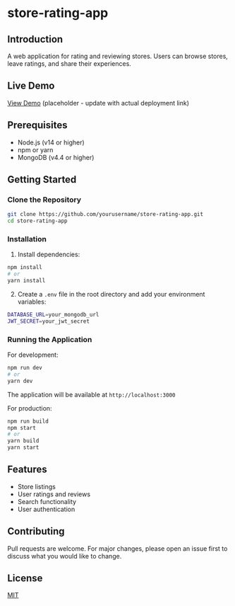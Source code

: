 # store-rating-app

## Introduction
A web application for rating and reviewing stores. Users can browse stores, leave ratings, and share their experiences.

## Live Demo
[View Demo](https://store-rating-app.example.com) (placeholder - update with actual deployment link)

## Prerequisites
- Node.js (v14 or higher)
- npm or yarn
- MongoDB (v4.4 or higher)

## Getting Started

### Clone the Repository
```bash
git clone https://github.com/yourusername/store-rating-app.git
cd store-rating-app
```

### Installation
1. Install dependencies:
```bash
npm install
# or
yarn install
```

2. Create a `.env` file in the root directory and add your environment variables:
```bash
DATABASE_URL=your_mongodb_url
JWT_SECRET=your_jwt_secret
```

### Running the Application
For development:
```bash
npm run dev
# or
yarn dev
```

The application will be available at `http://localhost:3000`

For production:
```bash
npm run build
npm start
# or
yarn build
yarn start
```

## Features
- Store listings
- User ratings and reviews
- Search functionality
- User authentication

## Contributing
Pull requests are welcome. For major changes, please open an issue first to discuss what you would like to change.

## License
[MIT](https://choosealicense.com/licenses/mit/)

